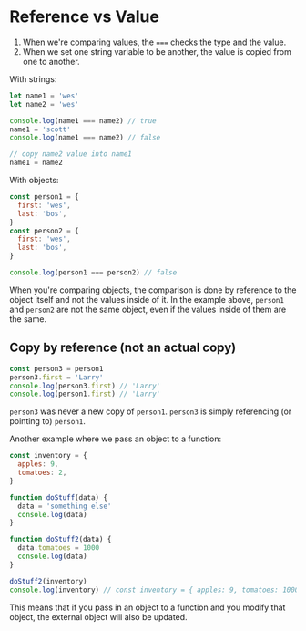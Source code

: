 # Reference vs Value

1. When we're comparing values, the `===` checks the type and the value.
2. When we set one string variable to be another, the value is copied from one to another.

With strings:

```js
let name1 = 'wes'
let name2 = 'wes'

console.log(name1 === name2) // true
name1 = 'scott'
console.log(name1 === name2) // false

// copy name2 value into name1
name1 = name2
```

With objects:

```js
const person1 = {
  first: 'wes',
  last: 'bos',
}
const person2 = {
  first: 'wes',
  last: 'bos',
}

console.log(person1 === person2) // false
```

When you're comparing objects, the comparison is done by reference to the object itself and not the values inside of it.
In the example above, `person1` and `person2` are not the same object, even if the values inside of them are the same.

## Copy by reference (not an actual copy)

```js
const person3 = person1
person3.first = 'Larry'
console.log(person3.first) // 'Larry'
console.log(person1.first) // 'Larry'
```

`person3` was never a new copy of `person1`.
`person3` is simply referencing (or pointing to) `person1`.

Another example where we pass an object to a function:

```js
const inventory = {
  apples: 9,
  tomatoes: 2,
}

function doStuff(data) {
  data = 'something else'
  console.log(data)
}

function doStuff2(data) {
  data.tomatoes = 1000
  console.log(data)
}

doStuff2(inventory)
console.log(inventory) // const inventory = { apples: 9, tomatoes: 1000 }
```

This means that if you pass in an object to a function and you modify that object, the external object will also be updated.
